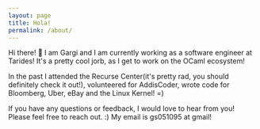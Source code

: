 ```yaml
---
layout: page
title: Hola!
permalink: /about/
---
```


Hi there! 👋 I am Gargi and I am currently working as a software engineer at Tarides! It's a pretty cool jorb, as I get to work on the OCaml ecosystem!

In the past I attended the Recurse Center(it's pretty rad, you should definitely check it out!), volunteered for AddisCoder, wrote code for Bloomberg, Uber, eBay and the Linux Kernel! =)

If you have any questions or feedback, I would love to hear from you! Please feel free to reach out. :) My email is gs051095 at gmail!



























































